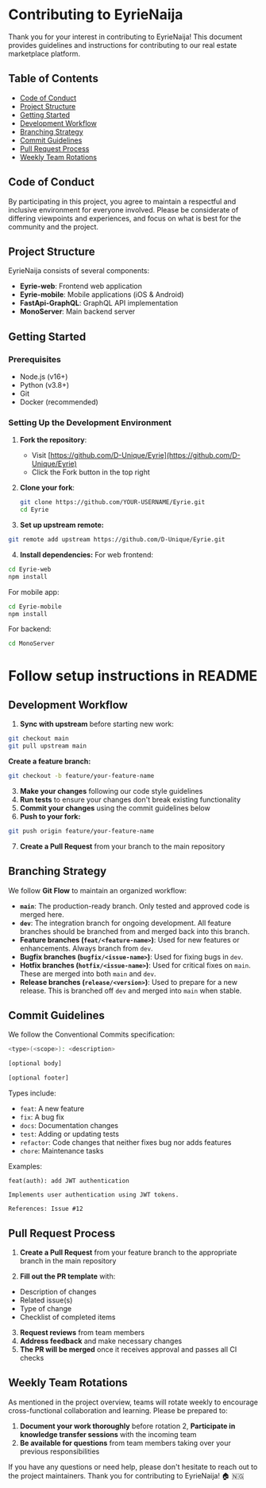 # Contributing to EyrieNaija

Thank you for your interest in contributing to EyrieNaija! This document provides guidelines and instructions for contributing to our real estate marketplace platform.

## Table of Contents

- [Code of Conduct](#code-of-conduct)
- [Project Structure](#project-structure)
- [Getting Started](#getting-started)
- [Development Workflow](#development-workflow)
- [Branching Strategy](#branching-strategy)
- [Commit Guidelines](#commit-guidelines)
- [Pull Request Process](#pull-request-process)
- [Weekly Team Rotations](#weekly-team-rotations)

## Code of Conduct

By participating in this project, you agree to maintain a respectful and inclusive environment for everyone involved. Please be considerate of differing viewpoints and experiences, and focus on what is best for the community and the project.

## Project Structure

EyrieNaija consists of several components:

- **Eyrie-web**: Frontend web application
- **Eyrie-mobile**: Mobile applications (iOS & Android)
- **FastApi-GraphQL**: GraphQL API implementation
- **MonoServer**: Main backend server

## Getting Started

### Prerequisites

- Node.js (v16+)
- Python (v3.8+)
- Git
- Docker (recommended)

### Setting Up the Development Environment

1. **Fork the repository**:
   - Visit [https://github.com/D-Unique/Eyrie](https://github.com/D-Unique/Eyrie)
   - Click the Fork button in the top right

2. **Clone your fork**:
   ```bash
   git clone https://github.com/YOUR-USERNAME/Eyrie.git
   cd Eyrie
   ```
3. **Set up upstream remote:**
```bash
git remote add upstream https://github.com/D-Unique/Eyrie.git
```

4. **Install dependencies:** For web frontend:
```bash
cd Eyrie-web
npm install
```
For mobile app:
```bash
cd Eyrie-mobile
npm install
```
For backend:
```bash
cd MonoServer
```
# Follow setup instructions in README


## Development Workflow

1. **Sync with upstream** before starting new work:
```bash
git checkout main
git pull upstream main
```

**Create a feature branch:**
```bash
git checkout -b feature/your-feature-name
```
3. **Make your changes** following our code style guidelines
4. **Run tests** to ensure your changes don't break existing functionality
5. **Commit your changes** using the commit guidelines below
6. **Push to your fork:**
```bash
git push origin feature/your-feature-name
```
7. **Create a Pull Request** from your branch to the main repository

## Branching Strategy
We follow **Git Flow** to maintain an organized workflow:

- **`main`**: The production-ready branch. Only tested and approved code is merged here.
- **`dev`**: The integration branch for ongoing development. All feature branches should be branched from and merged back into this branch.
- **Feature branches (`feat/<feature-name>`)**: Used for new features or enhancements. Always branch from `dev`.
- **Bugfix branches (`bugfix/<issue-name>`)**: Used for fixing bugs in `dev`.
- **Hotfix branches (`hotfix/<issue-name>`)**: Used for critical fixes on `main`. These are merged into both `main` and `dev`.
- **Release branches (`release/<version>`)**: Used to prepare for a new release. This is branched off `dev` and merged into `main` when stable.

## Commit Guidelines
We follow the Conventional Commits specification:
```bash
<type>(<scope>): <description>

[optional body]

[optional footer]
```
Types include:

- `feat`: A new feature
- `fix`: A bug fix
- `docs`: Documentation changes
- `test`: Adding or updating tests
- `refactor`: Code changes that neither fixes bug nor adds features
- `chore`: Maintenance tasks


Examples:
```
feat(auth): add JWT authentication

Implements user authentication using JWT tokens.

References: Issue #12
```

## Pull Request Process

1. **Create a Pull Request** from your feature branch to the appropriate branch in the main repository

2. **Fill out the PR template** with:

- Description of changes
- Related issue(s)
- Type of change
- Checklist of completed items


3. **Request reviews** from team members
4. **Address feedback** and make necessary changes
5. **The PR will be merged** once it receives approval and passes all CI checks


## Weekly Team Rotations
As mentioned in the project overview, teams will rotate weekly to encourage cross-functional collaboration and learning. Please be prepared to:

1. **Document your work thoroughly** before rotation
2, **Participate in knowledge transfer sessions** with the incoming team
3. **Be available for questions** from team members taking over your previous responsibilities



If you have any questions or need help, please don't hesitate to reach out to the project maintainers.
Thank you for contributing to EyrieNaija! 🏠 🇳🇬
